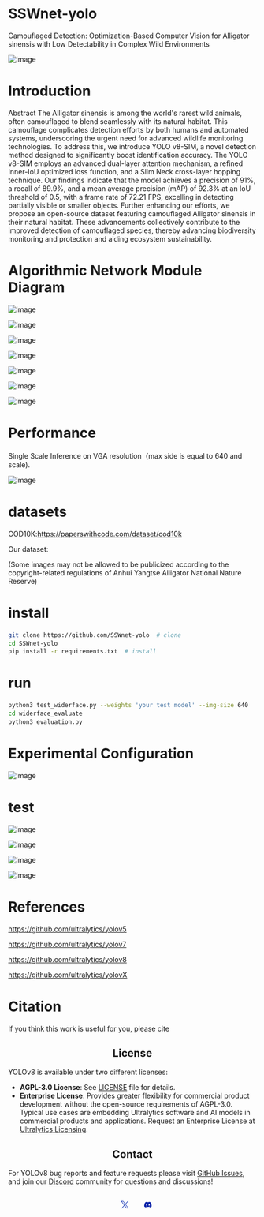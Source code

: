 # SSWnet-yolo
Camouflaged Detection: Optimization-Based Computer Vision for Alligator sinensis with Low Detectability in Complex Wild Environments

![image](https://github.com/user-attachments/assets/fcb1f77e-857a-49cf-a8f6-9a0978146b53)


# Introduction
Abstract
The Alligator sinensis is among the world's rarest wild animals, often camouflaged to blend seamlessly with its natural habitat. This camouflage complicates detection efforts by both humans and automated systems, underscoring the urgent need for advanced wildlife monitoring technologies. To address this, we introduce YOLO v8-SIM, a novel detection method designed to significantly boost identification accuracy. The YOLO v8-SIM employs an advanced dual-layer attention mechanism, a refined Inner-IoU optimized loss function, and a Slim Neck cross-layer hopping technique. Our findings indicate that the model achieves a precision of 91%, a recall of 89.9%, and a mean average precision (mAP) of 92.3% at an IoU threshold of 0.5, with a frame rate of 72.21 FPS, excelling in detecting partially visible or smaller objects. Further enhancing our efforts, we propose an open-source dataset featuring camouflaged Alligator sinensis in their natural habitat. These advancements collectively contribute to the improved detection of camouflaged species, thereby advancing biodiversity monitoring and protection and aiding ecosystem sustainability. 



# Algorithmic Network Module Diagram
![image](https://github.com/user-attachments/assets/767dbbd3-1b9f-417b-923d-36dc24b874a8)


![image](https://github.com/user-attachments/assets/70b4d5c9-8aed-4c4b-ad8b-bd7b8e17c56c)


![image](https://github.com/user-attachments/assets/7e42a287-2d3c-4d00-baa2-109cae18f5f2)


![image](https://github.com/user-attachments/assets/2726ac66-23ef-4d79-820d-48b65b7e4d55)


![image](https://github.com/user-attachments/assets/80988617-4d9e-49a0-96bb-5d424cf5a8e5)


![image](https://github.com/user-attachments/assets/fa08cbd7-fa53-4f02-b54d-47200e208ecd)


![image](https://github.com/user-attachments/assets/7e1ce26b-d1c7-427f-adc4-b74b825a005c)



# Performance
Single Scale Inference on VGA resolution（max side is equal to 640 and scale).

![image](https://github.com/user-attachments/assets/39475b82-db2b-401c-ab6d-1e0163cb5277)

# datasets

COD10K:https://paperswithcode.com/dataset/cod10k

Our dataset:

(Some images may not be allowed to be publicized according to the copyright-related regulations of Anhui Yangtse Alligator National Nature Reserve)

# install
```bash
git clone https://github.com/SSWnet-yolo  # clone
cd SSWnet-yolo
pip install -r requirements.txt  # install
```
# run
```bash
python3 test_widerface.py --weights 'your test model' --img-size 640
cd widerface_evaluate
python3 evaluation.py
```
# Experimental Configuration
![image](https://github.com/Ap1rate/SSWnet-yolo/assets/107412066/b3fbfb47-f201-4292-8e59-73f631dc63d9)

# test
![image](https://github.com/user-attachments/assets/9d53fb89-0155-43f8-88ec-53507a22ecca)


![image](https://github.com/user-attachments/assets/ef1fdff6-30d2-4ef5-96c1-90e08e9b7020)

![image](https://github.com/user-attachments/assets/de2714af-2056-41e8-a7dd-887b9a68703c)

![image](https://github.com/user-attachments/assets/04c6469e-04e2-499e-8094-733b7de06c73)



# References
https://github.com/ultralytics/yolov5

https://github.com/ultralytics/yolov7

https://github.com/ultralytics/yolov8

https://github.com/ultralytics/yolovX

# Citation
If you think this work is useful for you, please cite


## <div align="center">License</div>

YOLOv8 is available under two different licenses:

- **AGPL-3.0 License**: See [LICENSE](https://github.com/ultralytics/ultralytics/blob/main/LICENSE) file for details.
- **Enterprise License**: Provides greater flexibility for commercial product development without the open-source requirements of AGPL-3.0. Typical use cases are embedding Ultralytics software and AI models in commercial products and applications. Request an Enterprise License at [Ultralytics Licensing](https://ultralytics.com/license).

## <div align="center">Contact</div>

For YOLOv8 bug reports and feature requests please visit [GitHub Issues](https://github.com/ultralytics/ultralytics/issues), and join our [Discord](https://discord.gg/n6cFeSPZdD) community for questions and discussions!

<br>
<div align="center">
  <a href="https://github.com/ultralytics" style="text-decoration:none;">
    <img src="https://github.com/ultralytics/assets/raw/main/social/logo-social-github.png" width="3%" alt="" /></a>
  <img src="https://github.com/ultralytics/assets/raw/main/social/logo-transparent.png" width="3%" alt="" />
  <a href="https://www.linkedin.com/company/ultralytics/" style="text-decoration:none;">
    <img src="https://github.com/ultralytics/assets/raw/main/social/logo-social-linkedin.png" width="3%" alt="" /></a>
  <img src="https://github.com/ultralytics/assets/raw/main/social/logo-transparent.png" width="3%" alt="" />
  <a href="https://twitter.com/ultralytics" style="text-decoration:none;">
    <img src="https://github.com/ultralytics/assets/raw/main/social/logo-social-twitter.png" width="3%" alt="" /></a>
  <img src="https://github.com/ultralytics/assets/raw/main/social/logo-transparent.png" width="3%" alt="" />
  <a href="https://youtube.com/ultralytics" style="text-decoration:none;">
    <img src="https://github.com/ultralytics/assets/raw/main/social/logo-social-youtube.png" width="3%" alt="" /></a>
  <img src="https://github.com/ultralytics/assets/raw/main/social/logo-transparent.png" width="3%" alt="" />
  <a href="https://www.tiktok.com/@ultralytics" style="text-decoration:none;">
    <img src="https://github.com/ultralytics/assets/raw/main/social/logo-social-tiktok.png" width="3%" alt="" /></a>
  <img src="https://github.com/ultralytics/assets/raw/main/social/logo-transparent.png" width="3%" alt="" />
  <a href="https://www.instagram.com/ultralytics/" style="text-decoration:none;">
    <img src="https://github.com/ultralytics/assets/raw/main/social/logo-social-instagram.png" width="3%" alt="" /></a>
  <img src="https://github.com/ultralytics/assets/raw/main/social/logo-transparent.png" width="3%" alt="" />
  <a href="https://discord.gg/n6cFeSPZdD" style="text-decoration:none;">
    <img src="https://github.com/ultralytics/assets/blob/main/social/logo-social-discord.png" width="3%" alt="" /></a>
</div>
